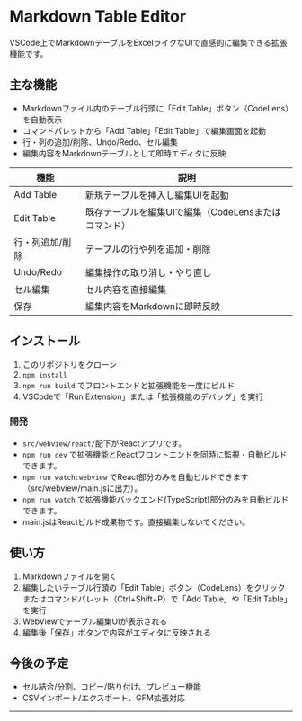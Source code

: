 # Markdown Table Editor

VSCode上でMarkdownテーブルをExcelライクなUIで直感的に編集できる拡張機能です。

## 主な機能

- Markdownファイル内のテーブル行頭に「Edit Table」ボタン（CodeLens）を自動表示
- コマンドパレットから「Add Table」「Edit Table」で編集画面を起動
- 行・列の追加/削除、Undo/Redo、セル編集
- 編集内容をMarkdownテーブルとして即時エディタに反映

| 機能             | 説明                                         |
|------------------|----------------------------------------------|
| Add Table        | 新規テーブルを挿入し編集UIを起動             |
| Edit Table       | 既存テーブルを編集UIで編集（CodeLensまたはコマンド）|
| 行・列追加/削除  | テーブルの行や列を追加・削除                 |
| Undo/Redo        | 編集操作の取り消し・やり直し                 |
| セル編集         | セル内容を直接編集                           |
| 保存             | 編集内容をMarkdownに即時反映                 |

## インストール

1. このリポジトリをクローン
2. `npm install`
3. `npm run build` でフロントエンドと拡張機能を一度にビルド
4. VSCodeで「Run Extension」または「拡張機能のデバッグ」を実行

### 開発

- `src/webview/react/`配下がReactアプリです。
- `npm run dev` で拡張機能とReactフロントエンドを同時に監視・自動ビルドできます。
- `npm run watch:webview` でReact部分のみを自動ビルドできます（src/webview/main.jsに出力）。
- `npm run watch` で拡張機能バックエンド(TypeScript)部分のみを自動ビルドできます。
- main.jsはReactビルド成果物です。直接編集しないでください。

## 使い方

1. Markdownファイルを開く
2. 編集したいテーブル行頭の「Edit Table」ボタン（CodeLens）をクリック
   またはコマンドパレット（Ctrl+Shift+P）で「Add Table」や「Edit Table」を実行
3. WebViewでテーブル編集UIが表示される
4. 編集後「保存」ボタンで内容がエディタに反映される

## 今後の予定

- セル結合/分割、コピー/貼り付け、プレビュー機能
- CSVインポート/エクスポート、GFM拡張対応

---